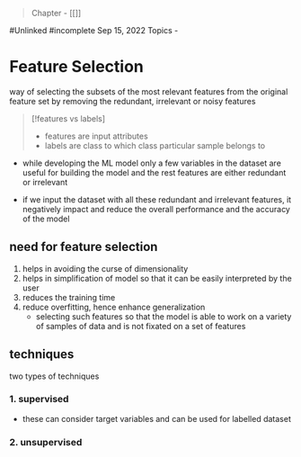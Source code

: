 >Chapter - [[]]

#Unlinked 
#incomplete 
Sep 15, 2022
Topics - 

# Feature Selection
way of selecting the subsets of the most relevant features from the original feature set by removing the redundant, irrelevant or noisy features

>[!features vs labels]
>- features are input attributes
>- labels are class to which class particular sample belongs to

- while developing the ML model only a few variables in the dataset are useful for building the model and the rest features are either redundant or irrelevant

- if we input the dataset with all these redundant and irrelevant features, it negatively impact and reduce the overall performance and the accuracy of the model

## need for feature selection
1. helps in avoiding the curse of dimensionality 
2. helps in simplification of model so that it can be easily interpreted by the user
3. reduces the training time
4. reduce overfitting, hence enhance generalization
	- selecting such features so that the model is able to work on a variety of samples of data and is not fixated on a set of features

## techniques
two types of techniques
### 1. supervised 
- these can consider target variables and can be used for labelled dataset

### 2. unsupervised
